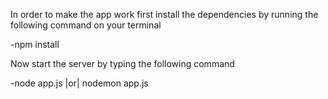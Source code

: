 In order to make the app work first install the dependencies by running the following command on your terminal


-npm install



Now start the server by typing the following command


-node app.js |or| nodemon app.js
